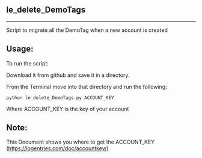le_delete_DemoTags
-------------------
-------------------

Script to migrate all the DemoTag when a new account is created

Usage:
-----

To run the script:

Download it from github and save it in a directory. 

From the Terminal move into that directory and run the following: 

	python le_delete_DemoTags.py ACCOUNT_KEY

Where ACCOUNT_KEY is the key of your account

Note:
-----
This Document shows you where to get the ACCOUNT_KEY (https://logentries.com/doc/accountkey/)

